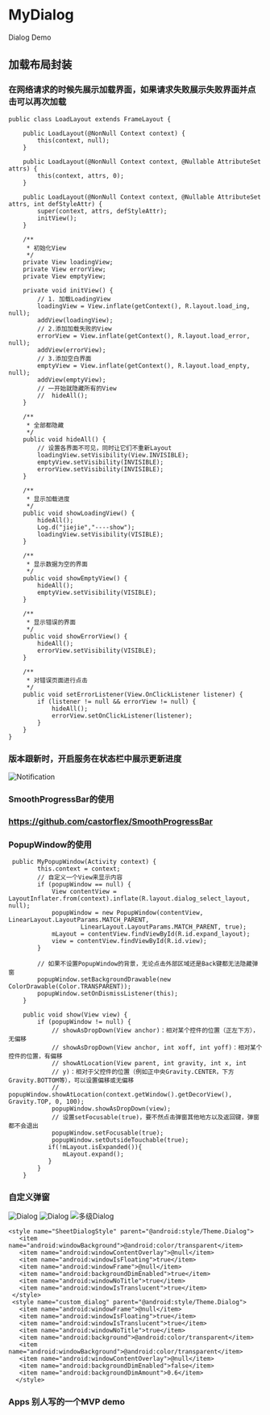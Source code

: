 # MyDialog
Dialog Demo

## 加载布局封装
### 在网络请求的时候先展示加载界面，如果请求失败展示失败界面并点击可以再次加载
    public class LoadLayout extends FrameLayout {

        public LoadLayout(@NonNull Context context) {
            this(context, null);
        }

        public LoadLayout(@NonNull Context context, @Nullable AttributeSet attrs) {
            this(context, attrs, 0);
        }

        public LoadLayout(@NonNull Context context, @Nullable AttributeSet attrs, int defStyleAttr) {
            super(context, attrs, defStyleAttr);
            initView();
        }

        /**
         * 初始化View
         */
        private View loadingView;
        private View errorView;
        private View emptyView;

        private void initView() {
            // 1. 加载LoadingView
            loadingView = View.inflate(getContext(), R.layout.load_ing, null);
            addView(loadingView);
            // 2.添加加载失败的View
            errorView = View.inflate(getContext(), R.layout.load_error, null);
            addView(errorView);
            // 3.添加空白界面
            emptyView = View.inflate(getContext(), R.layout.load_enpty, null);
            addView(emptyView);
            // 一开始就隐藏所有的View
            //  hideAll();
        }

        /**
         * 全部都隐藏
         */
        public void hideAll() {
            // 设置各界面不可见，同时让它们不重新Layout
            loadingView.setVisibility(View.INVISIBLE);
            emptyView.setVisibility(INVISIBLE);
            errorView.setVisibility(INVISIBLE);
        }

        /**
         * 显示加载进度
         */
        public void showLoadingView() {
            hideAll();
            Log.d("jiejie","----show");
            loadingView.setVisibility(VISIBLE);
        }

        /**
         * 显示数据为空的界面
         */
        public void showEmptyView() {
            hideAll();
            emptyView.setVisibility(VISIBLE);
        }

        /**
         * 显示错误的界面
         */
        public void showErrorView() {
            hideAll();
            errorView.setVisibility(VISIBLE);
        }

        /**
         * 对错误页面进行点击
         */
        public void setErrorListener(View.OnClickListener listener) {
            if (listener != null && errorView != null) {
                hideAll();
                errorView.setOnClickListener(listener);
            }
        }
    }

### 版本跟新时，开启服务在状态栏中展示更新进度
![Notification](image/two.png)

### SmoothProgressBar的使用
### https://github.com/castorflex/SmoothProgressBar

### PopupWindow的使用
     public MyPopupWindow(Activity context) {
            this.context = context;
            // 自定义一个View来显示内容
            if (popupWindow == null) {
                View contentView = LayoutInflater.from(context).inflate(R.layout.dialog_select_layout, null);
                popupWindow = new PopupWindow(contentView, LinearLayout.LayoutParams.MATCH_PARENT,
                        LinearLayout.LayoutParams.MATCH_PARENT, true);
                mLayout = contentView.findViewById(R.id.expand_layout);
                view = contentView.findViewById(R.id.view);
            }

            // 如果不设置PopupWindow的背景，无论点击外部区域还是Back键都无法隐藏弹窗
            popupWindow.setBackgroundDrawable(new ColorDrawable(Color.TRANSPARENT));
            popupWindow.setOnDismissListener(this);
        }

        public void show(View view) {
            if (popupWindow != null) {
                // showAsDropDown(View anchor)：相对某个控件的位置（正左下方），无偏移
                // showAsDropDown(View anchor, int xoff, int yoff)：相对某个控件的位置，有偏移
                // showAtLocation(View parent, int gravity, int x, int
                // y)：相对于父控件的位置（例如正中央Gravity.CENTER，下方Gravity.BOTTOM等），可以设置偏移或无偏移
                // popupWindow.showAtLocation(context.getWindow().getDecorView(), Gravity.TOP, 0, 100);
                popupWindow.showAsDropDown(view);
                // 设置setFocusable(true)，要不然点击弹窗其他地方以及返回键，弹窗都不会退出
                popupWindow.setFocusable(true);
                popupWindow.setOutsideTouchable(true);
               if(!mLayout.isExpanded()){
                   mLayout.expand();
               }
            }
        }
### 自定义弹窗
![Dialog](image/one.png)
![Dialog](image/ones.png)
![多级Dialog](image/three.png)

    <style name="SheetDialogStyle" parent="@android:style/Theme.Dialog">
       <item name="android:windowBackground">@android:color/transparent</item>
       <item name="android:windowContentOverlay">@null</item>
       <item name="android:windowIsFloating">true</item>
       <item name="android:windowFrame">@null</item>
       <item name="android:backgroundDimEnabled">true</item>
       <item name="android:windowNoTitle">true</item>
       <item name="android:windowIsTranslucent">true</item>
     </style>
     <style name="custom_dialog" parent="@android:style/Theme.Dialog">
       <item name="android:windowFrame">@null</item>
       <item name="android:windowIsFloating">true</item>
       <item name="android:windowIsTranslucent">true</item>
       <item name="android:windowNoTitle">true</item>
       <item name="android:background">@android:color/transparent</item>
       <item name="android:windowBackground">@android:color/transparent</item>
       <item name="android:windowContentOverlay">@null</item>
       <item name="android:backgroundDimEnabled">false</item>
       <item name="android:backgroundDimAmount">0.6</item>
      </style>

### Apps 别人写的一个MVP demo